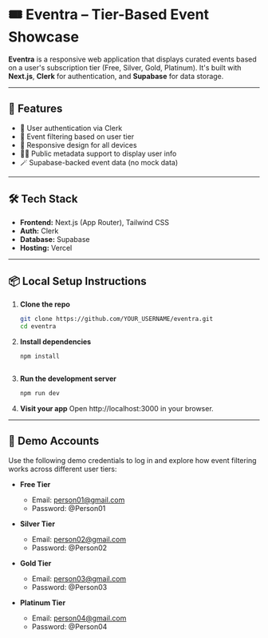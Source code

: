 # 🎟️ Eventra – Tier-Based Event Showcase

**Eventra** is a responsive web application that displays curated events based on a user's subscription tier (Free, Silver, Gold, Platinum). It's built with **Next.js**, **Clerk** for authentication, and **Supabase** for data storage.

---

## 🚀 Features

- 🔐 User authentication via Clerk
- 🎯 Event filtering based on user tier
- 📱 Responsive design for all devices
- 🧑‍💻 Public metadata support to display user info
- 🪄 Supabase-backed event data (no mock data)

---

## 🛠️ Tech Stack

- **Frontend:** Next.js (App Router), Tailwind CSS
- **Auth:** Clerk
- **Database:** Supabase
- **Hosting:** Vercel

---

## 📦 Local Setup Instructions

1. **Clone the repo**
   ```bash
   git clone https://github.com/YOUR_USERNAME/eventra.git
   cd eventra
   ```

2. **Install dependencies**
   ```bash
   npm install
   ```
   ```

3. **Run the development server**
   ```bash
   npm run dev
   ```

4. **Visit your app**
   Open http://localhost:3000 in your browser.

---

## 🧪 Demo Accounts

Use the following demo credentials to log in and explore how event filtering works across different user tiers:

- **Free Tier**
  - Email: person01@gmail.com
  - Password: @Person01

- **Silver Tier**
  - Email: person02@gmail.com
  - Password: @Person02

- **Gold Tier**
  - Email: person03@gmail.com
  - Password: @Person03

- **Platinum Tier**
  - Email: person04@gmail.com
  - Password: @Person04
